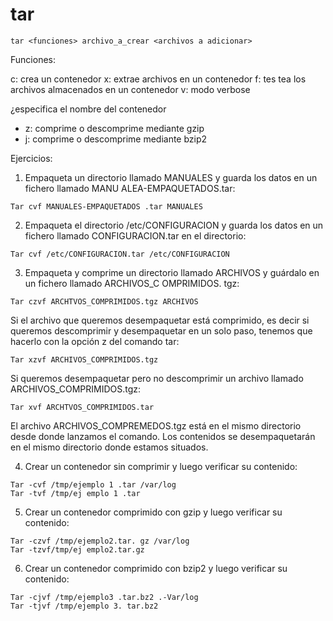 # tar
```
tar <funciones> archivo_a_crear <archivos a adicionar>
```
Funciones:

c: crea un contenedor
x: extrae archivos en un contenedor
f: tes tea los archivos almacenados en un contenedor
v: modo verbose

¿especifica el nombre del contenedor
- z: comprime o descomprime mediante gzip
- j: comprime o descomprime mediante bzip2

Ejercicios:

1.	Empaqueta un directorio llamado MANUALES y guarda los datos en un fichero llamado MANU ALEA-EMPAQUETADOS.tar:
```
Tar cvf MANUALES-EMPAQUETADOS .tar MANUALES
```
2.	Empaqueta el directorio /etc/CONFIGURACION y guarda los datos en un fichero llamado CONFIGURACION.tar en el directorio:
```
Tar cvf /etc/CONFIGURACION.tar /etc/CONFIGURACION
```
3.	Empaqueta y comprime un directorio llamado ARCHIVOS y guárdalo en un fichero llamado ARCHIVOS_C OMPRIMIDOS. tgz:
```
Tar czvf ARCHTVOS_COMPRIMIDOS.tgz ARCHIVOS
```
Si el archivo que queremos desempaquetar está comprimido, es decir si queremos descomprimir y desempaquetar en un solo paso, tenemos que hacerlo con la opción z del comando tar:

```
Tar xzvf ARCHIVOS_COMPRIMIDOS.tgz
```
Si queremos desempaquetar pero no descomprimir un archivo llamado ARCHIVOS_COMPRIMIDOS.tgz:
```
Tar xvf ARCHTVOS_COMPRIMIDOS.tar
```
El archivo ARCHIVOS_COMPREMEDOS.tgz está en el mismo directorio desde donde lanzamos el comando. Los contenidos se desempaquetarán en el mismo directorio donde estamos situados.

4.	Crear un contenedor sin comprimir y luego verificar su contenido:
```
Tar -cvf /tmp/ejemplo 1 .tar /var/log
Tar -tvf /tmp/ej emplo 1 .tar
```
5.	Crear un contenedor comprimido con gzip y luego verificar su contenido:
```
Tar -czvf /tmp/ejemplo2.tar. gz /var/log
Tar -tzvf/tmp/ej emplo2.tar.gz
```
6.	Crear un contenedor comprimido con bzip2 y luego verificar su contenido:
```
Tar -cjvf /tmp/ejemplo3 .tar.bz2 .-Var/log
Tar -tjvf /tmp/ejemplo 3. tar.bz2
```
